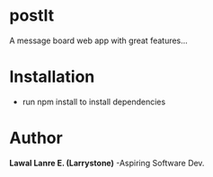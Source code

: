 # postIt
A message board web app with great features...

# Installation
- run npm install to install dependencies

# Author
**Lawal Lanre E. (Larrystone)** -Aspiring Software Dev.
